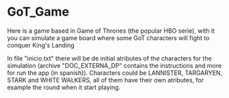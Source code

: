# GoT_Game
Here is a game based in Game of Thrones (the popular HBO serie), with it you can simulate a game board where some GoT characters will fight to conquer King's Landing

In file "inicio.txt" there will be de initial atributes of the characters for the simulation (archive "DOC_EXTERNA_DP" contains the instructions and more for run the app (in spanish)).
Characters could be LANNISTER, TARGARYEN, STARK and WHITE WALKERS, all of them have their own atributes, for example the round when it start playing. 
